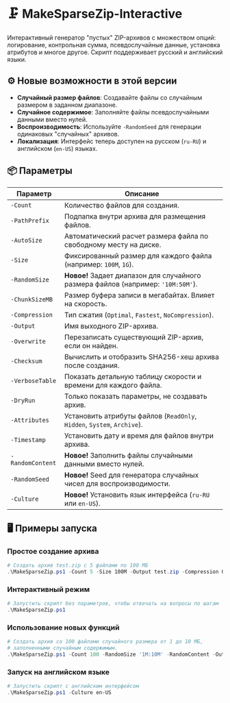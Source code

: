 # 🗜️ MakeSparseZip-Interactive

Интерактивный генератор "пустых" ZIP-архивов с множеством опций: логирование, контрольная сумма, псевдослучайные данные, установка атрибутов и многое другое. Скрипт поддерживает русский и английский языки.

## ⚙️ Новые возможности в этой версии
- **Случайный размер файлов**: Создавайте файлы со случайным размером в заданном диапазоне.
- **Случайное содержимое**: Заполняйте файлы псевдослучайными данными вместо нулей.
- **Воспроизводимость**: Используйте `-RandomSeed` для генерации одинаковых "случайных" архивов.
- **Локализация**: Интерфейс теперь доступен на русском (`ru-RU`) и английском (`en-US`) языках.

## 📦 Параметры

| Параметр | Описание |
|---|---|
| `-Count` | Количество файлов для создания. |
| `-PathPrefix` | Подпапка внутри архива для размещения файлов. |
| `-AutoSize` | Автоматический расчет размера файла по свободному месту на диске. |
| `-Size` | Фиксированный размер для каждого файла (например: `100M`, `1G`). |
| `-RandomSize` | **Новое!** Задает диапазон для случайного размера файлов (например: `'10M:50M'`). |
| `-ChunkSizeMB` | Размер буфера записи в мегабайтах. Влияет на скорость. |
| `-Compression` | Тип сжатия (`Optimal`, `Fastest`, `NoCompression`). |
| `-Output` | Имя выходного ZIP-архива. |
| `-Overwrite` | Перезаписать существующий ZIP-архив, если он найден. |
| `-Checksum` | Вычислить и отобразить SHA256-хеш архива после создания. |
| `-VerboseTable`| Показать детальную таблицу скорости и времени для каждого файла. |
| `-DryRun` | Только показать параметры, не создавать архив. |
| `-Attributes` | Установить атрибуты файлов (`ReadOnly`, `Hidden`, `System`, `Archive`). |
| `-Timestamp` | Установить дату и время для файлов внутри архива. |
| `-RandomContent`| **Новое!** Заполнить файлы случайными данными вместо нулей. |
| `-RandomSeed` | **Новое!** Seed для генератора случайных чисел для воспроизводимости. |
| `-Culture` | **Новое!** Установить язык интерфейса (`ru-RU` или `en-US`). |


## 🖥️ Примеры запуска

### Простое создание архива
```powershell
# Создать архив test.zip с 5 файлами по 100 МБ
.\MakeSparseZip.ps1 -Count 5 -Size 100M -Output test.zip -Compression Optimal -VerboseTable
```

### Интерактивный режим
```powershell
# Запустить скрипт без параметров, чтобы отвечать на вопросы по шагам
.\MakeSparseZip.ps1
```

### Использование новых функций
```powershell
# Создать архив со 100 файлами случайного размера от 1 до 10 МБ,
# заполненными случайным содержимым.
.\MakeSparseZip.ps1 -Count 100 -RandomSize '1M:10M' -RandomContent -Output random_archive.zip
```

### Запуск на английском языке
```powershell
# Запустить скрипт с английским интерфейсом
.\MakeSparseZip.ps1 -Culture en-US
```
